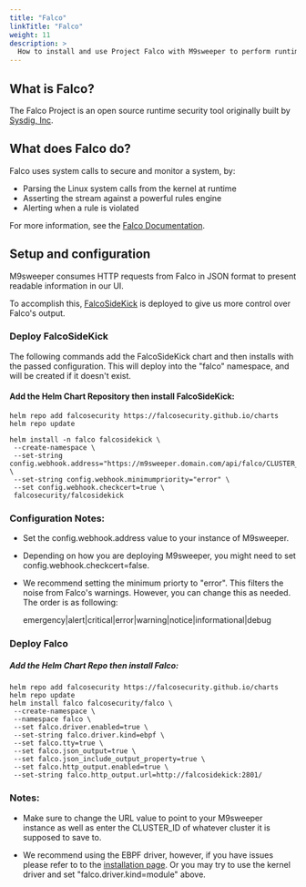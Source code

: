 ```yaml
---
title: "Falco"
linkTitle: "Falco"
weight: 11
description: >
  How to install and use Project Falco with M9sweeper to perform runtime security.
---
```


## What is Falco?
The Falco Project is an open source runtime security tool originally built by [Sysdig, Inc](https://sysdig.com/).

## What does Falco do? 
Falco uses system calls to secure and monitor a system, by:

- Parsing the Linux system calls from the kernel at runtime
- Asserting the stream against a powerful rules engine
- Alerting when a rule is violated

For more information, see the [Falco Documentation](https://falco.org/docs/).

## Setup and configuration

M9sweeper consumes HTTP requests from Falco in JSON format to present readable information in our UI.

To accomplish this, [FalcoSideKick](https://github.com/falcosecurity/falcosidekick) is deployed to give us more control over Falco's output.

### Deploy FalcoSideKick
The following commands add the FalcoSideKick chart and then installs with the passed configuration. This will deploy into the "falco" namespace, and will be created if it doesn't exist.

#### Add the Helm Chart Repository then install FalcoSideKick:
    helm repo add falcosecurity https://falcosecurity.github.io/charts
    helm repo update

    helm install -n falco falcosidekick \
     --create-namespace \
     --set-string config.webhook.address="https://m9sweeper.domain.com/api/falco/CLUSTER_ID/create" \
     --set-string config.webhook.minimumpriority="error" \
     --set config.webhook.checkcert=true \
     falcosecurity/falcosidekick

### Configuration Notes:
- Set the config.webhook.address value to your instance of M9sweeper. 
- Depending on how you are deploying M9sweeper, you might need to set config.webhook.checkcert=false.
- We recommend setting the minimum priorty to "error". This filters the noise from Falco's warnings. However, you can change this as needed. The order is as following:
    
    emergency|alert|critical|error|warning|notice|informational|debug
### Deploy Falco

##### Add the Helm Chart Repo then install Falco:

    helm repo add falcosecurity https://falcosecurity.github.io/charts
    helm repo update
    helm install falco falcosecurity/falco \
     --create-namespace \
     --namespace falco \
     --set falco.driver.enabled=true \
     --set-string falco.driver.kind=ebpf \
     --set falco.tty=true \
     --set falco.json_output=true \
     --set falco.json_include_output_property=true \
     --set falco.http_output.enabled=true \
     --set-string falco.http_output.url=http://falcosidekick:2801/

### Notes: 
- Make sure to change the URL value to point to your M9sweeper instance as well as enter the CLUSTER_ID of whatever cluster it is supposed to save to.

- We recommend using the EBPF driver, however, if you have issues please refer to to the [installation page](https://falco.org/docs/getting-started/installation/#install-driver). Or you may try to use the kernel driver and set "falco.driver.kind=module" above.
